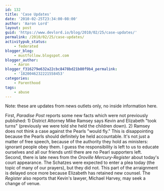 ```yaml
---
id: 132
title: 'Case Updates'
date: '2010-02-25T23:34:00-08:00'
author: 'Aaron Lord'
layout: post
guid: 'https://www.devlord.io/blog/2010/02/25/case-updates/'
permalink: /2010/02/25/case-updates/
activitypub_status:
    - federated
blogger_blog:
    - mustfollow.blogspot.com
blogger_author:
    - Aaron
blogger_f316279e632a22cbc8478bd21b80f9b4_permalink:
    - '1820046232221558453'
categories:
    - Parenthood
tags:
    - abuse
---
```


Note: these are updates from news outlets only, no inside information here.
<div></div>
<div>First, <em><span class="removed_link" title="http://www.paradisepost.com/news/ci_14469887">Paradise Post</span></em> reports some new facts which were not previously published: 1) District Attorney Mike Ramsey says Kevin and Elizabeth "took turns" (previously we were told she held the children down). 2) Ramsey does not think a case against the Pearls "would fly." This is disappointing because the Pearls should definitely be held accountable. It's not just a matter of free speech, because of the authority they hold as ministers: ignorant people obey them. I guess the responsibility is left to us to educate ourselves and all our friends until there are no Pearl supporters left.</div>
<div></div>
<div>Second, there is late news from the <em><span class="removed_link" title="http://www.orovillemr.com/news/ci_14470923">Oroville Mercury-Register</span></em> about today's court appearance. The Schatzes were expected to enter a plea today (the topic of many of our prayers), but they did not. This part of the arraignment is delayed once more because Elizabeth has retained new counsel. The <em>Register</em> also reports that Kevin's lawyer, Michael Harvey, may seek a change of venue.</div>